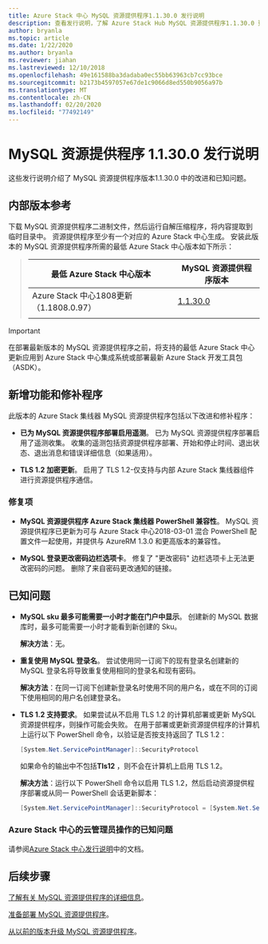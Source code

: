 ```yaml
---
title: Azure Stack 中心 MySQL 资源提供程序1.1.30.0 发行说明
description: 查看发行说明，了解 Azure Stack Hub MySQL 资源提供程序1.1.30.0 更新中的新增功能。
author: bryanla
ms.topic: article
ms.date: 1/22/2020
ms.author: bryanla
ms.reviewer: jiahan
ms.lastreviewed: 12/10/2018
ms.openlocfilehash: 49e161588ba3dadaba0ec55bb63963cb7cc93bce
ms.sourcegitcommit: b2173b4597057e67de1c9066d8ed550b9056a97b
ms.translationtype: MT
ms.contentlocale: zh-CN
ms.lasthandoff: 02/20/2020
ms.locfileid: "77492149"
---
```

# <a name="mysql-resource-provider-11300-release-notes"></a>MySQL 资源提供程序 1.1.30.0 发行说明

这些发行说明介绍了 MySQL 资源提供程序版本1.1.30.0 中的改进和已知问题。

## <a name="build-reference"></a>内部版本参考
下载 MySQL 资源提供程序二进制文件，然后运行自解压缩程序，将内容提取到临时目录中。 资源提供程序至少有一个对应的 Azure Stack 中心生成。 安装此版本的 MySQL 资源提供程序所需的最低 Azure Stack 中心版本如下所示：

> |最低 Azure Stack 中心版本|MySQL 资源提供程序版本|
> |-----|-----|
> |Azure Stack 中心1808更新（1.1808.0.97）|[1.1.30.0](https://aka.ms/azurestackmysqlrp11300)|
> |     |     |

> [!IMPORTANT]
> 在部署最新版本的 MySQL 资源提供程序之前，将支持的最低 Azure Stack 中心更新应用到 Azure Stack 中心集成系统或部署最新 Azure Stack 开发工具包（ASDK）。

## <a name="new-features-and-fixes"></a>新增功能和修补程序
此版本的 Azure Stack 集线器 MySQL 资源提供程序包括以下改进和修补程序：

- **已为 MySQL 资源提供程序部署启用遥测**。 已为 MySQL 资源提供程序部署启用了遥测收集。 收集的遥测包括资源提供程序部署、开始和停止时间、退出状态、退出消息和错误详细信息（如果适用）。

- **TLS 1.2 加密更新**。 启用了 TLS 1.2-仅支持与内部 Azure Stack 集线器组件进行资源提供程序通信。 

### <a name="fixes"></a>修复项

- **MySQL 资源提供程序 Azure Stack 集线器 PowerShell 兼容性**。 MySQL 资源提供程序已更新为可与 Azure Stack 中心2018-03-01 混合 PowerShell 配置文件一起使用，并提供与 AzureRM 1.3.0 和更高版本的兼容性。

- **MySQL 登录更改密码边栏选项卡**。 修复了 "更改密码" 边栏选项卡上无法更改密码的问题。 删除了来自密码更改通知的链接。

## <a name="known-issues"></a>已知问题

- **MySQL sku 最多可能需要一小时才能在门户中显示**。 创建新的 MySQL 数据库时，最多可能需要一小时才能看到新创建的 Sku。

    **解决方法**：无。

- **重复使用 MySQL 登录名**。 尝试使用同一订阅下的现有登录名创建新的 MySQL 登录名将导致重复使用相同的登录名和现有密码。

    **解决方法**：在同一订阅下创建新登录名时使用不同的用户名，或在不同的订阅下使用相同的用户名创建登录名。

- **TLS 1.2 支持要求**。 如果尝试从不启用 TLS 1.2 的计算机部署或更新 MySQL 资源提供程序，则操作可能会失败。 在用于部署或更新资源提供程序的计算机上运行以下 PowerShell 命令，以验证是否按支持返回了 TLS 1.2：

  ```powershell
  [System.Net.ServicePointManager]::SecurityProtocol
  ```

  如果命令的输出中不包括**Tls12** ，则不会在计算机上启用 TLS 1.2。

    **解决方法**：运行以下 PowerShell 命令以启用 TLS 1.2，然后启动资源提供程序部署或从同一 PowerShell 会话更新脚本：

    ```powershell
    [System.Net.ServicePointManager]::SecurityProtocol = [System.Net.SecurityProtocolType]::Tls12
    ```
 
### <a name="known-issues-for-cloud-admins-operating-azure-stack-hub"></a>Azure Stack 中心的云管理员操作的已知问题
请参阅[Azure Stack 中心发行说明](azure-stack-servicing-policy.md)中的文档。

## <a name="next-steps"></a>后续步骤
[了解有关 MySQL 资源提供程序的详细信息](azure-stack-mysql-resource-provider.md)。

[准备部署 MySQL 资源提供程序](azure-stack-mysql-resource-provider-deploy.md#prerequisites)。

[从以前的版本升级 MySQL 资源提供程序](azure-stack-mysql-resource-provider-update.md)。 